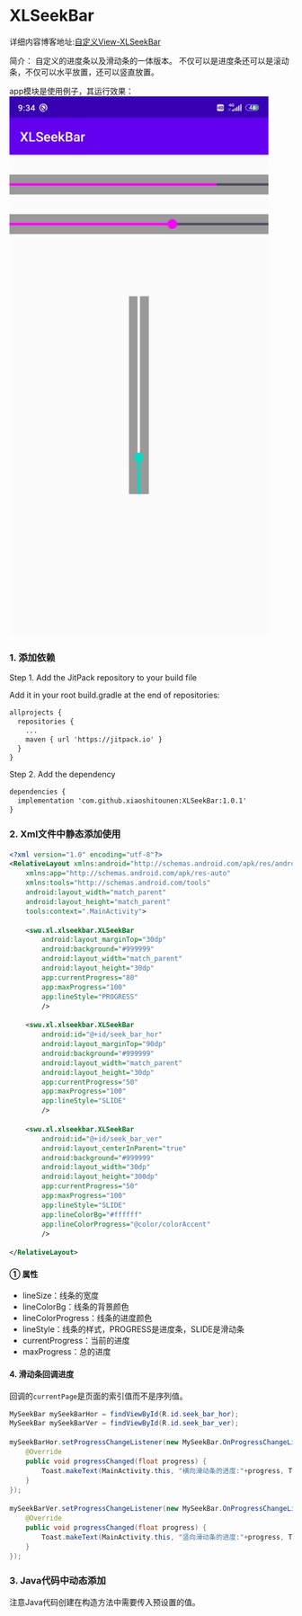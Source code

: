 # XLSeekBar

详细内容博客地址:[自定义View-XLSeekBar](https://fanandjiu.com/%E8%87%AA%E5%AE%9A%E4%B9%89View-XLSeekBar/#more)

简介：
自定义的进度条以及滑动条的一体版本。
不仅可以是进度条还可以是滚动条，不仅可以水平放置，还可以竖直放置。

app模块是使用例子，其运行效果：
![](https://github.com/xiaoshitounen/XLSeekBar/blob/master/XlSeekBar.jpg)


### 1. 添加依赖

Step 1. Add the JitPack repository to your build file

Add it in your root build.gradle at the end of repositories:

~~~
allprojects {
  repositories {
    ...
    maven { url 'https://jitpack.io' }
  }
}
~~~

Step 2. Add the dependency

~~~
dependencies {
  implementation 'com.github.xiaoshitounen:XLSeekBar:1.0.1'
}
~~~

### 2. Xml文件中静态添加使用

~~~xml
<?xml version="1.0" encoding="utf-8"?>
<RelativeLayout xmlns:android="http://schemas.android.com/apk/res/android"
    xmlns:app="http://schemas.android.com/apk/res-auto"
    xmlns:tools="http://schemas.android.com/tools"
    android:layout_width="match_parent"
    android:layout_height="match_parent"
    tools:context=".MainActivity">

    <swu.xl.xlseekbar.XLSeekBar
        android:layout_marginTop="30dp"
        android:background="#999999"
        android:layout_width="match_parent"
        android:layout_height="30dp"
        app:currentProgress="80"
        app:maxProgress="100"
        app:lineStyle="PROGRESS"
        />

    <swu.xl.xlseekbar.XLSeekBar
        android:id="@+id/seek_bar_hor"
        android:layout_marginTop="90dp"
        android:background="#999999"
        android:layout_width="match_parent"
        android:layout_height="30dp"
        app:currentProgress="50"
        app:maxProgress="100"
        app:lineStyle="SLIDE"
        />

    <swu.xl.xlseekbar.XLSeekBar
        android:id="@+id/seek_bar_ver"
        android:layout_centerInParent="true"
        android:background="#999999"
        android:layout_width="30dp"
        android:layout_height="300dp"
        app:currentProgress="50"
        app:maxProgress="100"
        app:lineStyle="SLIDE"
        app:lineColorBg="#ffffff"
        app:lineColorProgress="@color/colorAccent"
        />

</RelativeLayout>
~~~

#### ① 属性

- lineSize：线条的宽度
- lineColorBg：线条的背景颜色
- lineColorProgress：线条的进度颜色
- lineStyle：线条的样式，PROGRESS是进度条，SLIDE是滑动条
- currentProgress：当前的进度
- maxProgress：总的进度

#### 4. 滑动条回调进度

回调的`currentPage`是页面的索引值而不是序列值。

~~~java
MySeekBar mySeekBarHor = findViewById(R.id.seek_bar_hor);
MySeekBar mySeekBarVer = findViewById(R.id.seek_bar_ver);

mySeekBarHor.setProgressChangeListener(new MySeekBar.OnProgressChangeListener() {
    @Override
    public void progressChanged(float progress) {
        Toast.makeText(MainActivity.this, "横向滑动条的进度:"+progress, Toast.LENGTH_SHORT).show();
    }
});

mySeekBarVer.setProgressChangeListener(new MySeekBar.OnProgressChangeListener() {
    @Override
    public void progressChanged(float progress) {
        Toast.makeText(MainActivity.this, "竖向滑动条的进度:"+progress, Toast.LENGTH_SHORT).show();
    }
});
~~~

### 3. Java代码中动态添加

注意Java代码创建在构造方法中需要传入预设置的值。
